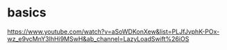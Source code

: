 # basics 

https://www.youtube.com/watch?v=aSoWDKonXew&list=PLJfJvphK-POx-wz_e9vcMnY3IhHi9MSwH&ab_channel=LazyLoadSwift%26iOS

